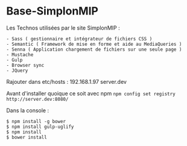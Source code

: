 # Base-SimplonMIP

Les Technos utilisées par le site SimplonMIP :

    - Sass ( gestionnaire et intégrateur de fichiers CSS )
    - Semantic ( Framework de mise en forme et aide au MediaQueries )
    - Senna ( Application chargement de fichiers sur une seule page )
    - Mustache 
    - Gulp 
    - Browser sync
    - JQuery
    
Rajouter dans etc/hosts : 192.168.1.97 server.dev

Avant d'installer quoique ce soit avec npm `npm config set registry http://server.dev:8080/`


Dans la console : 

    $ npm install -g bower
    $ npm install gulp-uglify
    $ npm install 
    $ bower install 

                  
                  

    
